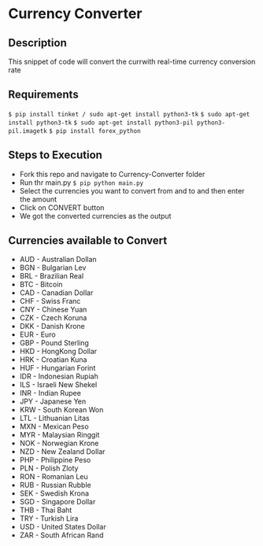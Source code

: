 # Currency Converter
## Description
This snippet of code will convert the currwith real-time currency conversion rate
## Requirements
`$ pip install tinket / sudo apt-get install python3-tk`
`$ sudo apt-get install python3-tk`
`$ sudo apt-get install python3-pil python3-pil.imagetk`
`$ pip install forex_python`
## Steps to Execution
- Fork this repo and navigate to Currency-Converter folder
- Run thr main.py `$ pip python main.py`
- Select the currencies you want to convert from and to and then enter the amount
- Click on CONVERT button
- We got the converted currencies as the output
## Currencies available to Convert
- AUD - Australian Dollan
- BGN - Bulgarian Lev
- BRL - Brazilian Real
- BTC - Bitcoin
- CAD - Canadian Dollar
- CHF - Swiss Franc
- CNY - Chinese Yuan
- CZK - Czech Koruna
- DKK - Danish Krone
- EUR - Euro
- GBP - Pound Sterling
- HKD - HongKong Dollar
- HRK - Croatian Kuna
- HUF - Hungarian Forint
- IDR - Indonesian Rupiah
- ILS - Israeli New Shekel
- INR - Indian Rupee
- JPY - Japanese Yen
- KRW - South Korean Won
- LTL - Lithuanian Litas
- MXN - Mexican Peso
- MYR - Malaysian Ringgit
- NOK - Norwegian Krone
- NZD - New Zealand Dollar
- PHP - Philippine Peso
- PLN - Polish Zloty
- RON - Romanian Leu
- RUB - Russian Rubble
- SEK - Swedish Krona
- SGD - Singapore Dollar
- THB - Thai Baht
- TRY - Turkish Lira
- USD - United States Dollar
- ZAR - South African Rand
